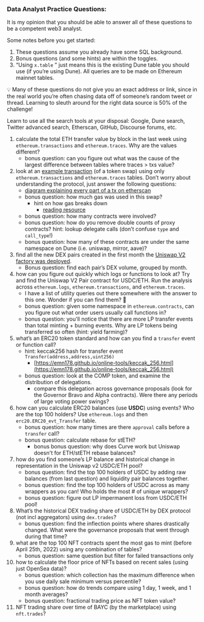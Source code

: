 ### Data Analyst Practice Questions:

It is my opinion that you should be able to answer all of these questions to be a competent web3 analyst.

Some notes before you get started:

1. These questions assume you already have some SQL background. 
2. Bonus questions (and some hints) are within the toggles. 
3. “Using `x.table` ” just means this is the existing Dune table you should use (if you’re using Dune). All queries are to be made on Ethereum mainnet tables. 

<aside>
💡 Many of these questions do not give you an exact address or link, since in the real world you’re often chasing data off of someone’s random tweet or thread. Learning to sleuth around for the right data source is 50% of the challenge! 

Learn to use all the search tools at your disposal: Google, Dune search, Twitter advanced search, Etherscan, GitHub, Discourse forums, etc.

</aside>

1. calculate the total ETH transfer value by block in the last week using `ethereum.transactions` and `ethereum.traces`. Why are the values different?
    - bonus question: can you figure out what was the cause of the largest difference between tables where traces > txs value?
2. look at an [example transaction](https://etherscan.io/tx/0xfa8aac1b4d50952f7cc711cd3959c05968ade2e538639c9555c5aa0d0fa6e76d) (of a token swap) using only `ethereum.transactions` and `ethereum.traces` tables. Don’t worry about understanding the protocol, just answer the following questions:
    - [diagram explaining every part of a tx on etherscan](https://github.com/andrewhong5297/web3-data-practice/blob/main/analyst/diagrams/tx_explained.jpg)
    - bonus question: how much gas was used in this swap?
        - hint on how gas breaks down
            - [reading resource](https://www.blocknative.com/blog/eip-1559-fees#:~:text=The%20New%20Terminology%20of%20EIP%2D1559%20Transactions&text=Instead%20of%20a%20singular%20Gas,is%20paid%20directly%20to%20miners.)
    - bonus question: how many contracts were involved?
    - bonus question: how do you remove double counts of proxy contracts? hint: lookup delegate calls (don’t confuse `type` and `call_type`!)
    - bonus question: how many of these contracts are under the same namespace on Dune (i.e. uniswap, mirror, aave)?
3. find all the new DEX pairs created in the first month the [Uniswap V2 factory was deployed](https://docs.uniswap.org/protocol/V2/reference/smart-contracts/factory).
    - Bonus question: find each pair’s DEX volume, grouped by month.
4. how can you figure out quickly which logs or functions to look at? Try and find the Uniswap V2 Pair contract for USDC/ETH. Run the analysis across `ethereum.logs`, `ethereum.transactions`, and `ethereum.traces`.
    - I have a list of utility queries out there somewhere with the answer to this one. Wonder if you can find them? 🙂
    - bonus question: given some namespace in `ethereum.contracts`, can you figure out what order users usually call functions in?
    - bonus question: you'll notice that there are more LP transfer events than total minting + burning events. Why are LP tokens being transferred so often (hint: yield farming)?
5. what’s an ERC20 token standard and how can you find a `transfer` event or function call?
    - hint: keccak256 hash for transfer event `Transfer(address,address,uint256)`
        - [https://emn178.github.io/online-tools/keccak_256.html](https://emn178.github.io/online-tools/keccak_256.html)
    - bonus question: look at the COMP token, and examine the distribution of delegations.
        - compare this delegation across governance proposals (look for the Governor Bravo and Alpha contracts). Were there any periods of large voting power swings?
6. how can you calculate ERC20 balances (use **USDC**) using events? Who are the top 100 holders? Use `ethereum.logs` and then `erc20.ERC20_evt_Transfer` table.
    - bonus question: how many times are there `approval` calls before a `transfer` call?
    - bonus question: calculate rebase for stETH? 
        - bonus bonus question: why does Curve work but Uniswap doesn't for ETH/stETH rebase balances? 
7. how do you find someone’s LP balance and historical change in representation in the Uniswap v2 USDC/ETH pool?
    - bonus question: find the top 100 holders of USDC by adding raw balances (from last question) and liquidity pair balances together.
    - bonus question: find the top 100 holders of USDC across as many wrappers as you can! Who holds the most # of unique wrappers?
    - bonus question: figure out LP impermanent loss from USDC/ETH pool!
8. What’s the historical DEX trading share of USDC/ETH by DEX protocol (not incl aggregators) using `dex.trades`?
    - bonus question: find the inflection points where shares drastically changed. What were the governance proposals that went through during that time?
9. what are the top 100 NFT contracts spent the most gas to mint (before April 25th, 2022) using any combination of tables?
    - bonus question: same question but filter for failed transactions only
10. how to calculate the floor price of NFTs based on recent sales (using just OpenSea data)?
    - bonus question: which collection has the maximum difference when you use daily sale minimum versus percentile?
    - bonus question: how do trends compare using 1 day, 1 week, and 1 month averages?
    - bonus question: fractional trading price as NFT token value?
11. NFT trading share over time of BAYC (by the marketplace) using `nft.trades`?
